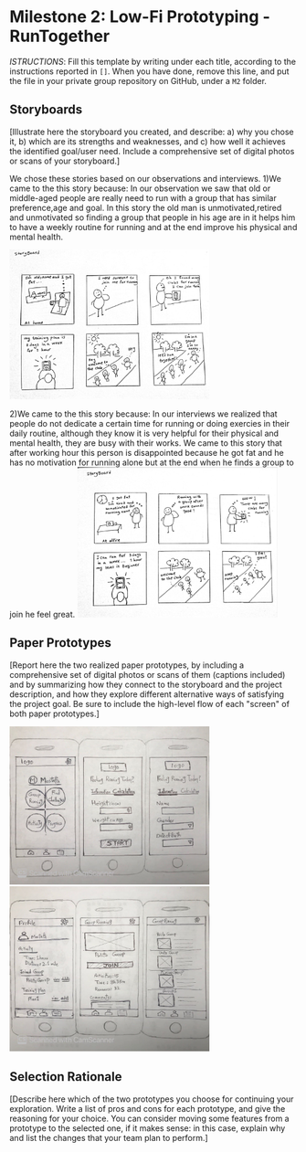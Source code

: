 # Milestone 2: Low-Fi Prototyping - RunTogether

_ISTRUCTIONS_: Fill this template by writing under each title, according to the instructions reported in `[]`. When you have done, remove this line, and put the file in your private group repository on GitHub, under a `M2` folder.

## Storyboards

[Illustrate here the storyboard you created, and describe: a) why you chose it, b) which are its strengths and weaknesses, and c) how well it achieves the identified goal/user need. Include a comprehensive set of digital photos or scans of your storyboard.]

We chose these stories based on our observations and interviews. 
1)We came to the this story because: In our observation we saw that old or middle-aged people are really need to run with a group that has similar preference,age and goal. In this story the old man is unmotivated,retired and unmotivated so finding a group that people in his age are in it helps him to have a weekly routine for running and at the end improve his physical and mental health. <br />

<img src="storyboards/StoryBoard1.jpg" width="350" alt="accessibility text"> <br />

2)We came to the this story because: In our interviews we realized that people do not dedicate a certain time for running or doing exercies in their daily routine, although they know it is very helpful for their physical and mental health, they are busy with their works. We came to this story that after working hour this person is disappointed because he got fat and he has no motivation for running alone but at the end when he finds a group to join he feel great. 
<img src="storyboards/StoryBoard2.jpg" width="350" alt="accessibility text">


## Paper Prototypes

[Report here the two realized paper prototypes, by including a comprehensive set of digital photos or scans of them (captions included) and by summarizing how they connect to the storyboard and the project description, and how they explore different alternative ways of satisfying the project goal. Be sure to include the high-level flow of each "screen" of both paper prototypes.]

<img src="prototype1/1.jpg" width="350" alt="accessibility text"> <br />
<img src="prototype1/2.jpg" width="350" alt="accessibility text">

## Selection Rationale

[Describe here which of the two prototypes you choose for continuing your exploration. Write a list of pros and cons for each prototype, and give the reasoning for your choice. You can consider moving some features from a prototype to the selected one, if it makes sense: in this case, explain why and list the changes that your team plan to perform.]

